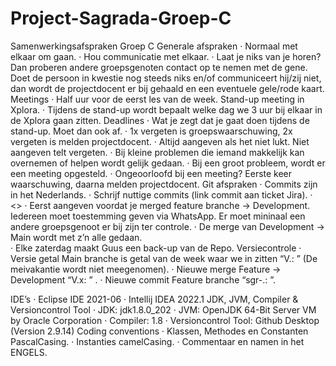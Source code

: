 # Project-Sagrada-Groep-C
Samenwerkingsafspraken Groep C
Generale afspraken
·	Normaal met elkaar om gaan.
·	Hou communicatie met elkaar.
·	Laat je niks van je horen? Dan proberen andere groepsgenoten contact op te nemen met de gene. Doet de persoon in kwestie nog steeds niks en/of communiceert hij/zij niet, dan wordt de projectdocent er bij gehaald en een eventuele gele/rode kaart.
Meetings
·	Half uur voor de eerst les van de week. Stand-up meeting in Xplora.
·	Tijdens de stand-up wordt bepaalt welke dag we 3 uur bij elkaar in de Xplora gaan zitten.
Deadlines
·	Wat je zegt dat je gaat doen tijdens de stand-up. Moet dan ook af.
·	1x vergeten is groepswaarschuwing, 2x vergeten is melden projectdocent.
·	Altijd aangeven als het niet lukt. Niet aangeven telt vergeten.
·	Bij kleine problemen die iemand makkelijk kan overnemen of helpen wordt gelijk gedaan.
·	Bij een groot probleem, wordt er een meeting opgesteld.
·	Ongeoorloofd bij een meeting? Eerste keer waarschuwing, daarna melden projectdocent. 
Git afspraken
·	Commits zijn in het Nederlands.
·	Schrijf nuttige commits (link commit aan ticket Jira).
·	<<Visio branche structuur>>
·	Eerst aangeven voordat je merged feature branche -> Development. Iedereen moet toestemming geven via WhatsApp. Er moet mininaal een andere groepsgenoot er bij zijn ter controle.
·	De merge van Development -> Main wordt met z’n alle gedaan.  
·	Elke zaterdag maakt Guus een back-up van de Repo.
Versiecontrole
·	Versie getal Main branche is getal van de week waar we in zitten “V<weeknummer>.<hot fixes>: <beschrijving>” (De meivakantie wordt niet meegenomen).
·	Nieuwe merge Feature -> Development “V<weeknummer>.x: <beschrijving>” .
·	Nieuwe commit Feature branche “sgr-<ticketnummer>.<commit nummer>: <beschrijving>”.

IDE’s
·	Eclipse IDE 2021-06
·	Intellij IDEA 2022.1
JDK, JVM, Compiler & Versioncontrol Tool 
·	JDK: jdk1.8.0_202
·	JVM: OpenJDK 64-Bit Server VM by Oracle Corporation
·	Compiler: 1.8
·	Versioncontrol Tool: Github Desktop (Version 2.9.14)
Coding conventions
·	Klassen, Methodes en Constanten PascalCasing. 
·	Instanties camelCasing.
·	Commentaar en namen in het ENGELS.




